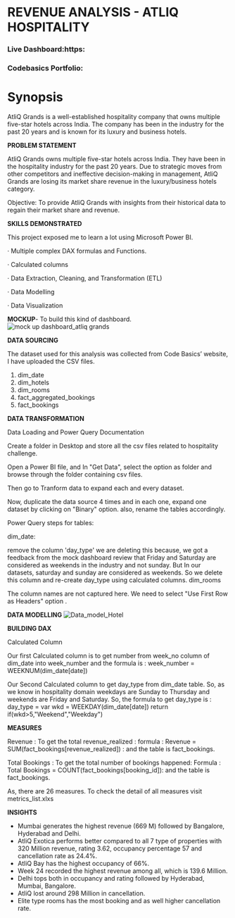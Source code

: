 # REVENUE ANALYSIS - ATLIQ HOSPITALITY

### Live Dashboard:https:
### Codebasics Portfolio: 



# Synopsis

AtliQ Grands is a well-established hospitality company that owns multiple five-star hotels across India. The company has been in the industry for the past 20 years and is known for its luxury and business hotels.

__PROBLEM STATEMENT__

AtliQ Grands owns multiple five-star hotels across India. They have been in the hospitality industry for the past 20 years. Due to strategic moves from other competitors and ineffective decision-making in management, AtliQ Grands are losing its market share revenue in the luxury/business hotels category.

Objective: To provide AtliQ Grands with insights from their historical data to regain their market share and revenue.

__SKILLS DEMONSTRATED__

This project exposed me to learn a lot using Microsoft Power BI.

· Multiple complex DAX formulas and Functions.

· Calculated columns

· Data Extraction, Cleaning, and Transformation (ETL)

· Data Modelling

· Data Visualization


__MOCKUP__- To build this kind of dashboard.
![mock up dashboard_atliq grands](https://github.com/LavanyaVishwakarma/powerbi_1/assets/120155873/2931c68b-e726-4735-9240-421fc2349aa3)


__DATA SOURCING__

The dataset used for this analysis was collected from Code Basics’ website, I have uploaded the CSV files.

1. dim_date
2. dim_hotels
3. dim_rooms
4. fact_aggregated_bookings
5. fact_bookings 


__DATA TRANSFORMATION__

Data Loading and Power Query Documentation

Create a folder in Desktop and store all the csv files related to hospitality challenge.

Open a Power BI file, and In "Get Data", select the option as folder and browse through the folder containing csv files.

Then go to Tranform data to expand each and every dataset.

Now, duplicate the data source 4 times and in each one, expand one dataset by clicking on "Binary" option. also, rename the tables accordingly.

Power Query steps for tables:

dim_date:

remove the column 'day_type'
we are deleting this because, we got a feedback from the mock dashboard review that Friday and Saturday are
considered as weekends in the industry and not sunday. But In our datasets, saturday and sunday are considered
as weekends. So we delete this column and re-create day_type using calculated columns.
dim_rooms

The column names are not captured here. We need to select "Use First Row as Headers" option .


__DATA MODELLING__
![Data_model_Hotel](https://github.com/LavanyaVishwakarma/powerbi_1/assets/120155873/a1403f07-2cbf-49b1-943f-98dd094c259c)


__BUILDING DAX__

Calculated Column

Our first Calculated column is to get number from week_no column of dim_date into week_number and the formula is :
week_number = WEEKNUM(dim_date[date])

Our Second Calculated column to get day_type from dim_date table. So, as we know in hospitality domain weekdays are Sunday to Thursday and weekends are Friday and Saturday. So, the formula to get day_type is : day_type =
var wkd = WEEKDAY(dim_date[date])
return if(wkd>5,"Weekend","Weekday")


__MEASURES__

Revenue : To get the total revenue_realized : formula : Revenue = SUM(fact_bookings[revenue_realized]) : and the table is fact_bookings.

Total Bookings : To get the total number of bookings happened: Formula : Total Bookings = COUNT(fact_bookings[booking_id]): and the table is fact_bookings.

As, there are 26 measures. To check the detail of all measures visit metrics_list.xlxs


__INSIGHTS__

* Mumbai generates the highest revenue (669 M) followed by Bangalore, Hyderabad and Delhi.
* AtliQ Exotica performs better compared to all 7 type of properties with 320 Million revenue, rating 3.62, occupancy percentage 57 and cancellation rate as 24.4%.
* AtliQ Bay has the highest occupancy of 66%.
* Week 24 recorded the highest revenue among all, which is 139.6 Million.
* Delhi tops both in occupancy and rating followed by Hyderabad, Mumbai, Bangalore.
* AtliQ lost around 298 Million in cancellation.
* Elite type rooms has the most booking and as well higher cancellation rate.
